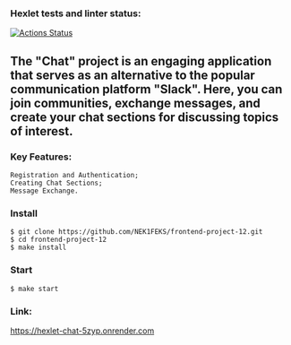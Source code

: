 ### Hexlet tests and linter status:
[![Actions Status](https://github.com/NEK1FEKS/frontend-project-12/actions/workflows/hexlet-check.yml/badge.svg)](https://github.com/NEK1FEKS/frontend-project-12/actions)

## The "Chat" project is an engaging application that serves as an alternative to the popular communication platform "Slack". Here, you can join communities, exchange messages, and create your chat sections for discussing topics of interest.

### Key Features:

```
Registration and Authentication;
Creating Chat Sections;
Message Exchange.
```

### Install

```
$ git clone https://github.com/NEK1FEKS/frontend-project-12.git
$ cd frontend-project-12
$ make install
```

### Start

```
$ make start
```

### Link:

https://hexlet-chat-5zyp.onrender.com
